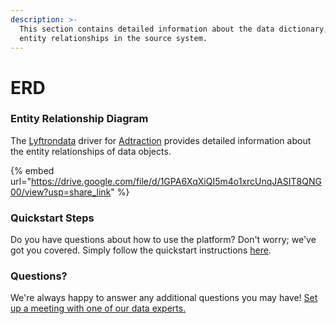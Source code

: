 ```yaml
---
description: >-
  This section contains detailed information about the data dictionary, and
  entity relationships in the source system.
---
```


# ERD

### Entity Relationship Diagram

The [Lyftrondata](https://www.lyftrondata.com/) driver for [Adtraction](https://www.lyftrondata.com/integration/adtraction/) provides detailed information about the entity relationships of data objects.

{% embed url="https://drive.google.com/file/d/1GPA6XqXiQI5m4o1xrcUnqJASIT8QNG00/view?usp=share_link" %}
### Quickstart Steps

Do you have questions about how to use the platform? Don't worry; we've got you covered. Simply follow the quickstart instructions [here](../../../../quickstart-steps.md).

### Questions? <a href="#questions" id="questions"></a>

We're always happy to answer any additional questions you may have! [Set up a meeting with one of our data experts.](https://www.lyftrondata.com/book-a-meeting/)

